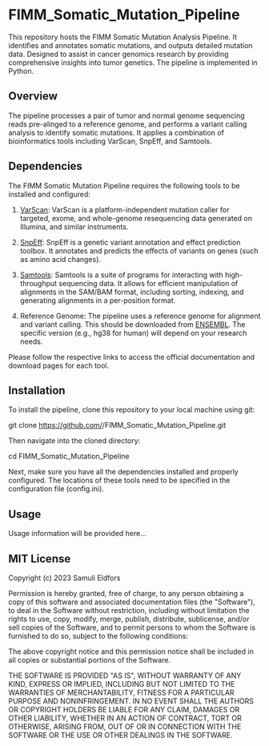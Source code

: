 # FIMM_Somatic_Mutation_Pipeline
This repository hosts the FIMM Somatic Mutation Analysis Pipeline. It identifies and annotates somatic mutations, and outputs detailed mutation data. Designed to assist in cancer genomics research by providing comprehensive insights into tumor genetics. The pipeline is implemented in Python.

## Overview

The pipeline processes a pair of tumor and normal genome sequencing reads pre-alinged to a reference genome, and performs a variant calling analysis to identify somatic mutations. It applies a combination of bioinformatics tools including VarScan, SnpEff, and Samtools.

## Dependencies

The FIMM Somatic Mutation Pipeline requires the following tools to be installed and configured:

1. [VarScan](http://dkoboldt.github.io/varscan): VarScan is a platform-independent mutation caller for targeted, exome, and whole-genome resequencing data generated on Illumina, and similar instruments.

2. [SnpEff](http://snpeff.sourceforge.net/): SnpEff is a genetic variant annotation and effect prediction toolbox. It annotates and predicts the effects of variants on genes (such as amino acid changes).

3. [Samtools](http://www.htslib.org/): Samtools is a suite of programs for interacting with high-throughput sequencing data. It allows for efficient manipulation of alignments in the SAM/BAM format, including sorting, indexing, and generating alignments in a per-position format.

4. Reference Genome: The pipeline uses a reference genome for alignment and variant calling. This should be downloaded from [ENSEMBL](http://www.ensembl.org/info/data/ftp/index.html). The specific version (e.g., hg38 for human) will depend on your research needs.

Please follow the respective links to access the official documentation and download pages for each tool.

## Installation

To install the pipeline, clone this repository to your local machine using git:

git clone https://github.com/<your-username>/FIMM_Somatic_Mutation_Pipeline.git
  
Then navigate into the cloned directory:

cd FIMM_Somatic_Mutation_Pipeline

Next, make sure you have all the dependencies installed and properly configured. The locations of these tools need to be specified in the configuration file (config.ini).

## Usage

Usage information will be provided here...
  
## MIT License

Copyright (c) 2023 Samuli Eldfors

Permission is hereby granted, free of charge, to any person obtaining a copy
of this software and associated documentation files (the "Software"), to deal
in the Software without restriction, including without limitation the rights
to use, copy, modify, merge, publish, distribute, sublicense, and/or sell
copies of the Software, and to permit persons to whom the Software is
furnished to do so, subject to the following conditions:

The above copyright notice and this permission notice shall be included in all
copies or substantial portions of the Software.

THE SOFTWARE IS PROVIDED "AS IS", WITHOUT WARRANTY OF ANY KIND, EXPRESS OR
IMPLIED, INCLUDING BUT NOT LIMITED TO THE WARRANTIES OF MERCHANTABILITY,
FITNESS FOR A PARTICULAR PURPOSE AND NONINFRINGEMENT. IN NO EVENT SHALL THE
AUTHORS OR COPYRIGHT HOLDERS BE LIABLE FOR ANY CLAIM, DAMAGES OR OTHER
LIABILITY, WHETHER IN AN ACTION OF CONTRACT, TORT OR OTHERWISE, ARISING FROM,
OUT OF OR IN CONNECTION WITH THE SOFTWARE OR THE USE OR OTHER DEALINGS IN THE
SOFTWARE.
